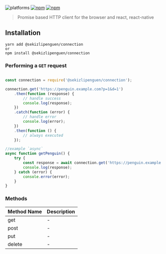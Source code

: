 ![platforms](https://img.shields.io/badge/platforms-Android%20%7C%20iOS-brightgreen.svg?style=flat-square&colorB=191A17)
[![npm](https://img.shields.io/npm/v/@sekizlipenguen/connection.svg?style=flat-square)](https://www.npmjs.com/package/@sekizlipenguen/connection)
[![npm](https://img.shields.io/npm/dm/@sekizlipenguen/connection.svg?style=flat-square&colorB=007ec6)](https://www.npmjs.com/package/@sekizlipenguen/connection)

> Promise based HTTP client for the browser and react, react-native
## Installation

```
yarn add @sekizlipenguen/connection
or
npm install @sekizlipenguen/connection
```

### Performing a `GET` request

```js

const connection = require('@sekizlipenguen/connection');

connection.get('https://penguin.example.com?p=1&d=1')
    .then(function (response) {
        // handle success
        console.log(response);
    })
    .catch(function (error) {
        // handle error
        console.log(error);
    })
    .then(function () {
        // always executed
    });

//example `async`
async function getPenguin() {
    try {
        const response = await connection.get('https://penguin.example.com?p=1&d=1');
        console.log(response);
    } catch (error) {
        console.error(error);
    }
}

```

### Methods

| Method Name | Description |
|-------------|------------|
| get         | -          |
| post        | -          |
| put         | -          |
| delete      | -          |

